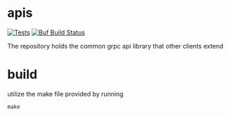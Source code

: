 # apis

[![Tests](https://github.com/antinvestor/apis/actions/workflows/run_tests.yml/badge.svg?branch=main)](https://github.com/antinvestor/apis/actions/workflows/run_tests.yml) [![Buf Build Status](https://github.com/antinvestor/apis/actions/workflows/release_buf.yaml/badge.svg?branch=main)](https://github.com/antinvestor/apis/actions/workflows/release_buf.yaml)

The repository holds the common grpc api library that other clients extend

# build

utilize the make file provided by running

    make
